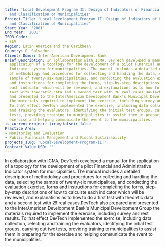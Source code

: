 ```yaml
---
title: 'Local Development Program II: Design of Indicators of Financial Performance
  and Classification of Municipalities'
Project Title: 'Local Development Program II: Design of Indicators of Financial Performance
  and Classification of Municipalities'
Start Year: '2001'
End Year: '2001'
ISO3 Code:
- SLV
Region: Latin America and the Caribbean
Country: El Salvador
Client/ Donor: Inter-American Development Bank
Brief Description: In collaboration with ICMA, DevTech developed a manual for the
  application of a topology for the development of a pilot Financial and Administrative
  Indicator system for municipalities. The manual includes a detailed description
  of methodology and procedures for collecting and handling the data, selecting the
  sample of twenty-six municipalities, and conducting the evaluation exercise, forms
  and instructions for completing the forms, step-by-step descriptions of how to calculate
  each indicator which will be reviewed, and explanations as to how to do a first
  test with theoretic data and a second test with 26 real cases.DevTech also prepared
  and presented to the InterAmerican Development Bank's Municipal Development Group
  the materials required to implement the exercise, including survey and rest results.
  To that effect DevTech implemented the exercise, including data collection, selecting
  and training the evaluators, identifying the initial test groups, carrying out two
  tests, providing training to municipalities to assist them in preparing for the
  exercise and helping communicate the event to the municipalities.
Is Current Project? (true/false): false
Practice Area:
- Monitoring and Evaluation
- Public Financial Management and Fiscal Sustainability
projects_slug: 'Local-Development-Program-II:'
Contract Value USD: ''
---
```


In collaboration with ICMA, DevTech developed a manual for the application of a topology for the development of a pilot Financial and Administrative Indicator system for municipalities. The manual includes a detailed description of methodology and procedures for collecting and handling the data, selecting the sample of twenty-six municipalities, and conducting the evaluation exercise, forms and instructions for completing the forms, step-by-step descriptions of how to calculate each indicator which will be reviewed, and explanations as to how to do a first test with theoretic data and a second test with 26 real cases.DevTech also prepared and presented to the InterAmerican Development Bank's Municipal Development Group the materials required to implement the exercise, including survey and rest results. To that effect DevTech implemented the exercise, including data collection, selecting and training the evaluators, identifying the initial test groups, carrying out two tests, providing training to municipalities to assist them in preparing for the exercise and helping communicate the event to the municipalities.